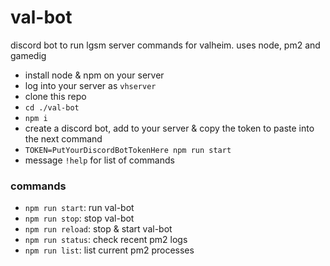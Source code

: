 # val-bot

discord bot to run lgsm server commands for valheim. uses node, pm2 and gamedig

- install node & npm on your server
- log into your server as `vhserver`
- clone this repo
- `cd ./val-bot`
- `npm i`
- create a discord bot, add to your server & copy the token to paste into the next command
- `TOKEN=PutYourDiscordBotTokenHere npm run start`
- message `!help` for list of commands

### commands

- `npm run start`: run val-bot
- `npm run stop`: stop val-bot
- `npm run reload`: stop & start val-bot
- `npm run status`: check recent pm2 logs
- `npm run list`: list current pm2 processes
